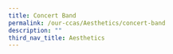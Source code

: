 ```yaml
---
title: Concert Band
permalink: /our-ccas/Aesthetics/concert-band
description: ""
third_nav_title: Aesthetics
---
```

